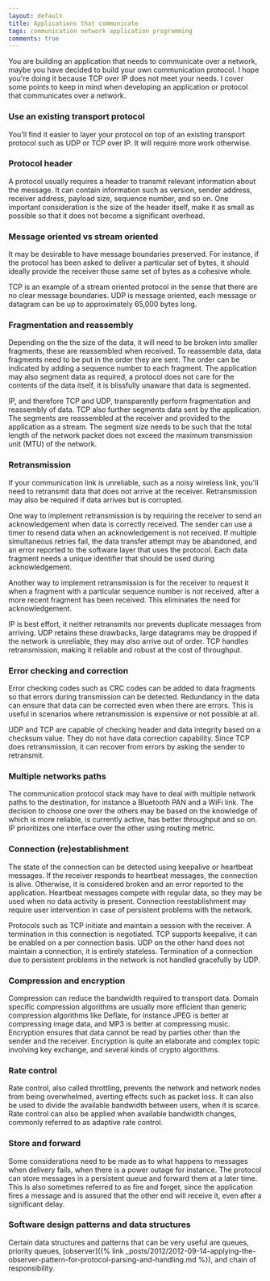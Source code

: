 ```yaml
---
layout: default
title: Applications that communicate
tags: communication network application programming
comments: true
---
```


You are building an application that needs to communicate over a network, maybe you have decided to build your own communication protocol. I hope you're doing it because TCP over IP does not meet your needs. I cover some points to keep in mind when developing an application or protocol that communicates over a network.

### Use an existing transport protocol

You'll find it easier to layer your protocol on top of an existing transport protocol such as UDP or TCP over IP. It will require more work otherwise.

### Protocol header

A protocol usually requires a header to transmit relevant information about the message. It can contain information such as version, sender address, receiver address, payload size, sequence number, and so on. One important consideration is the size of the header itself, make it as small as possible so that it does not become a significant overhead.

### Message oriented vs stream oriented

It may be desirable to have message boundaries preserved. For instance, if the protocol has been asked to deliver a particular set of bytes, it should ideally provide the receiver those same set of bytes as a cohesive whole.

TCP is an example of a stream oriented protocol in the sense that there are no clear message boundaries. UDP is message oriented, each message or datagram can be up to approximately 65,000 bytes long.

### Fragmentation and reassembly

Depending on the the size of the data, it will need to be broken into smaller fragments, these are reassembled when received. To reassemble data, data fragments need to be put in the order they are sent. The order can be indicated by adding a sequence number to each fragment. The application may also segment data as required, a protocol does not care for the contents of the data itself, it is blissfully unaware that data is segmented.

IP, and therefore TCP and UDP, transparently perform fragmentation and reassembly of data. TCP also further segments data sent by the application. The segments are reassembled at the receiver and provided to the application as a stream. The segment size needs to be such that the total length of the network packet does not exceed the maximum transmission unit (MTU) of the network.

### Retransmission

If your communication link is unreliable, such as a noisy wireless link, you'll need to retransmit data that does not arrive at the receiver. Retransmission may also be required if data arrives but is corrupted.

One way to implement retransmission is by requiring the receiver to send an acknowledgement when data is correctly received. The sender can use a timer to resend data when an acknowledgement is not received. If multiple simultaneous retries fail, the data transfer attempt may be abandoned, and an error reported to the software layer that uses the protocol. Each data fragment needs a unique identifier that should be used during acknowledgement.

Another way to implement retransmission is for the receiver to request it when a fragment with a particular sequence number is not received, after a more recent fragment has been received. This eliminates the need for acknowledgement.

IP is best effort, it neither retransmits nor prevents duplicate messages from arriving. UDP retains these drawbacks, large datagrams may be dropped if the network is unreliable, they may also arrive out of order. TCP handles retransmission, making it reliable and robust at the cost of throughput.

### Error checking and correction

Error checking codes such as CRC codes can be added to data fragments so that errors during transmission can be detected. Redundancy in the data can ensure that data can be corrected even when there are errors. This is useful in scenarios where retransmission is expensive or not possible at all.

UDP and TCP are capable of checking header and data integrity based on a checksum value. They do not have data correction capability. Since TCP does retransmission, it can recover from errors by asking the sender to retransmit.

### Multiple networks paths

The communication protocol stack may have to deal with multiple network paths to the destination, for instance a Bluetooth PAN and a WiFi link. The decision to choose one over the others may be based on the knowledge of which is more reliable, is currently active, has better throughput and so on. IP prioritizes one interface over the other using routing metric.

### Connection (re)establishment

The state of the connection can be detected using keepalive or heartbeat messages. If the receiver responds to heartbeat messages, the connection is alive. Otherwise, it is considered broken and an error reported to the application. Heartbeat messages compete with regular data, so they may be used when no data activity is present. Connection reestablishment may require user intervention in case of persistent problems with the network.

Protocols such as TCP initiate and maintain a session with the receiver. A termination in this connection is negotiated. TCP supports keepalive, it can be enabled on a per connection basis. UDP on the other hand does not maintain a connection, it is entirely stateless. Termination of a connection due to persistent problems in the network is not handled gracefully by UDP.

### Compression and encryption

Compression can reduce the bandwidth required to transport data. Domain specific compression algorithms are usually more efficient than generic compression algorithms like Deflate, for instance JPEG is better at compressing image data, and MP3 is better at compressing music. Encryption ensures that data cannot be read by parties other than the sender and the receiver. Encryption is quite an elaborate and complex topic involving key exchange, and several kinds of crypto algorithms.

### Rate control

Rate control, also called throttling, prevents the network and network nodes from being overwhelmed, averting effects such as packet loss. It can also be used to divide the available bandwidth between users, when it is scarce. Rate control can also be applied when available bandwidth changes, commonly referred to as adaptive rate control.

### Store and forward

Some considerations need to be made as to what happens to messages when delivery fails, when there is a power outage for instance. The protocol can store messages in a persistent queue and forward them at a later time. This is also sometimes referred to as fire and forget, since the application fires a message and is assured that the other end will receive it, even after a significant delay.

### Software design patterns and data structures

Certain data structures and patterns that can be very useful are queues, priority queues, [observer]({% link _posts/2012/2012-09-14-applying-the-observer-pattern-for-protocol-parsing-and-handling.md %}), and chain of responsibility.
